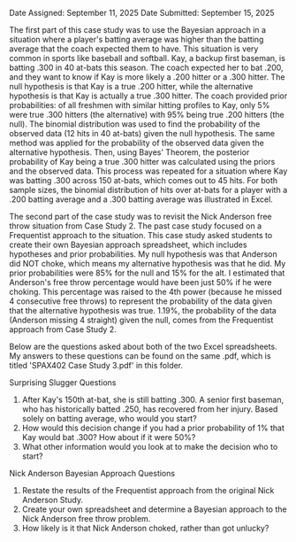 Date Assigned: September 11, 2025
Date Submitted: September 15, 2025

The first part of this case study was to use the Bayesian approach in a situation where a player's batting average was higher than the batting average that the coach expected them to have. This situation is very common in sports like baseball and softball. Kay, a backup first baseman, is batting .300 in 40 at-bats this season. The coach expected her to bat .200, and they want to know if Kay is more likely a .200 hitter or a .300 hitter. The null hypothesis is that Kay is a true .200 hitter, while the alternative hypothesis is that Kay is actually a true .300 hitter. The coach provided prior probabilities: of all freshmen with similar hitting profiles to Kay, only 5% were true .300 hitters (the alternative) with 95% being true .200 hitters (the null). The binomial distribution was used to find the probability of the observed data (12 hits in 40 at-bats) given the null hypothesis. The same method was applied for the probability of the observed data given the alternative hypothesis. Then, using Bayes' Theorem, the posterior probability of Kay being a true .300 hitter was calculated using the priors and the observed data. This process was repeated for a situation where Kay was batting .300 across 150 at-bats, which comes out to 45 hits. For both sample sizes, the binomial distribution of hits over at-bats for a player with a .200 batting average and a .300 batting average was illustrated in Excel.

The second part of the case study was to revisit the Nick Anderson free throw situation from Case Study 2. The past case study focused on a Frequentist approach to the situation. This case study asked students to create their own Bayesian approach spreadsheet, which includes hypotheses and prior probabilities. My null hypothesis was that Anderson did NOT choke, which means my alternative hypothesis was that he did. My prior probabilities were 85% for the null and 15% for the alt. I estimated that Anderson's free throw percentage would have been just 50% if he were choking. This percentage was raised to the 4th power (because he missed 4 consecutive free throws) to represent the probability of the data given that the alternative hypothesis was true. 1.19%, the probability of the data (Anderson missing 4 straight) given the null, comes from the Frequentist approach from Case Study 2.

Below are the questions asked about both of the two Excel spreadsheets. My answers to these questions can be found on the same .pdf, which is titled 'SPAX402 Case Study 3.pdf' in this folder.

Surprising Slugger Questions
1. After Kay's 150th at-bat, she is still batting .300. A senior first baseman, who has historically batted .250, has recovered from her injury. Based solely on batting average, who would you start?
2. How would this decision change if you had a prior probability of 1% that Kay would bat .300? How about if it were 50%?
3. What other information would you look at to make the decision who to start?

Nick Anderson Bayesian Approach Questions
1. Restate the results of the Frequentist approach from the original Nick Anderson Study.
2. Create your own spreadsheet and determine a Bayesian approach to the Nick Anderson free throw problem.
3. How likely is it that Nick Anderson choked, rather than got unlucky?